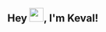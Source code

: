 ## Hey <img src="https://github.com/TheDudeThatCode/TheDudeThatCode/blob/master/Assets/Hi.gif" width="29">, I'm Keval!

<!--
**keval-devani/keval-devani** is a ✨ _special_ ✨ repository because its `README.md` (this file) appears on your GitHub profile.

Here are some ideas to get you started:

- 🔭 I’m currently working on ...
- 🌱 I’m currently learning ...
- 👯 I’m looking to collaborate on ...
- 🤔 I’m looking for help with ...
- 💬 Ask me about ...
- 📫 How to reach me: ...
- 😄 Pronouns: ...
- ⚡ Fun fact: ...
-->
